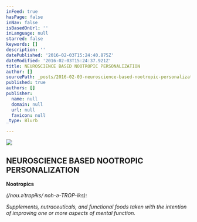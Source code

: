 ```yaml
---
inFeed: true
hasPage: false
inNav: false
isBasedOnUrl: ''
inLanguage: null
starred: false
keywords: []
description: ''
datePublished: '2016-02-03T15:24:40.875Z'
dateModified: '2016-02-03T15:24:37.921Z'
title: NEUROSCIENCE BASED NOOTROPIC PERSONALIZATION
author: []
sourcePath: _posts/2016-02-03-neuroscience-based-nootropic-personalization.md
published: true
authors: []
publisher:
  name: null
  domain: null
  url: null
  favicon: null
_type: Blurb

---
```

![](https://s3-us-west-2.amazonaws.com/the-grid-img/p/d9b09e998b154dbdcf74af05d89009f899328e28.png)

## NEUROSCIENCE BASED NOOTROPIC PERSONALIZATION

**Nootropics**

_(/noʊ.əˈtrɒpɨks/ noh-ə-TROP-iks):_

_Supplements, nutraceuticals, and functional foods taken with the intention of improving one or more aspects of mental function._